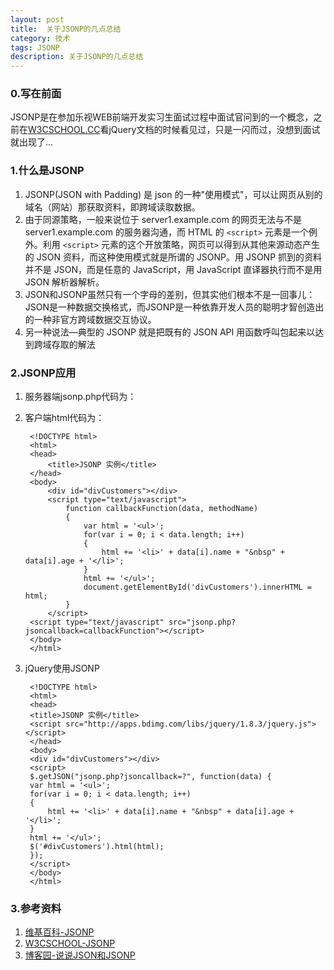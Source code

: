 ```yaml
---
layout: post
title:  关于JSONP的几点总结
category: 技术
tags: JSONP
description: 关于JSONP的几点总结
---
```


### 0.写在前面
JSONP是在参加乐视WEB前端开发实习生面试过程中面试官问到的一个概念，之前在[W3CSCHOOL.CC](http://www.w3cschool.cc/jquery/jquery-tutorial.html)看jQuery文档的时候看见过，只是一闪而过，没想到面试就出现了...

### 1.什么是JSONP
1. JSONP(JSON with Padding) 是 json 的一种"使用模式"，可以让网页从别的域名（网站）那获取资料，即跨域读取数据。
2. 由于同源策略，一般来说位于 server1.example.com 的网页无法与不是 server1.example.com 的服务器沟通，而 HTML 的 `<script>` 元素是一个例外。利用 `<script>` 元素的这个开放策略，网页可以得到从其他来源动态产生的 JSON 资料，而这种使用模式就是所谓的 JSONP。用 JSONP 抓到的资料并不是 JSON，而是任意的 JavaScript，用 JavaScript 直译器执行而不是用 JSON 解析器解析。
3. JSON和JSONP虽然只有一个字母的差别，但其实他们根本不是一回事儿：JSON是一种数据交换格式，而JSONP是一种依靠开发人员的聪明才智创造出的一种非官方跨域数据交互协议。
4. 另一种说法—典型的 JSONP 就是把既有的 JSON API 用函数呼叫包起来以达到跨域存取的解法

### 2.JSONP应用
1. 服务器端jsonp.php代码为：  
>
<?php  
	header('Content-type: application/json');  
	//获取回调函数名  
	$jsoncallback = htmlspecialchars($_REQUEST ['jsoncallback']);  
	//json数据  
	$json_data = '[{"name":"PersonA","age":"12"},{"name":"PersonB","age":"21"}]';  
	//输出jsonp格式的数据  
	echo $jsoncallback . "(" . $json_data . ")";  
	?>  

2. 客户端html代码为：  

		<!DOCTYPE html>
		<html>
		<head>
    		<title>JSONP 实例</title>
		</head>
		<body>
    		<div id="divCustomers"></div>
    		<script type="text/javascript">
    		    function callbackFunction(data, methodName)
    	    	{
    	        	var html = '<ul>';
    	        	for(var i = 0; i < data.length; i++)
    	        	{
    	            	html += '<li>' + data[i].name + "&nbsp" + data[i].age + '</li>';
    	        	}
    	        	html += '</ul>';
    	        	document.getElementById('divCustomers').innerHTML = html;
    	    	}
    		</script>
		<script type="text/javascript" src="jsonp.php?jsoncallback=callbackFunction"></script>
		</body>
		</html>


3. jQuery使用JSONP

		<!DOCTYPE html>
		<html>
		<head>
		<title>JSONP 实例</title>
		<script src="http://apps.bdimg.com/libs/jquery/1.8.3/jquery.js"></script>	
		</head>
		<body>
		<div id="divCustomers"></div>
		<script>
		$.getJSON("jsonp.php?jsoncallback=?", function(data) {
		var html = '<ul>';
		for(var i = 0; i < data.length; i++)
		{
			html += '<li>' + data[i].name + "&nbsp" + data[i].age + '</li>';
		}
		html += '</ul>';
		$('#divCustomers').html(html); 
		});
		</script>
		</body>
		</html> 

### 3.参考资料
1. [维基百科-JSONP](http://zh.wikipedia.org/wiki/JSONP)
2. [W3CSCHOOL-JSONP](http://www.w3cschool.cc/json/json-jsonp.html)
3. [博客园-说说JSON和JSONP](http://www.cnblogs.com/dowinning/archive/2012/04/19/json-jsonp-jquery.html)